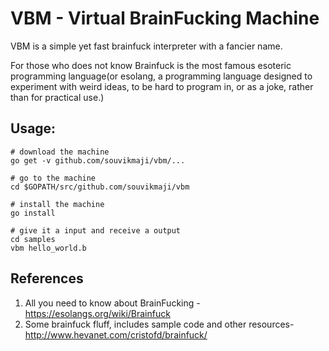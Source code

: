# VBM - Virtual BrainFucking Machine

VBM is a simple yet fast brainfuck interpreter with a fancier name.

For those who does not know Brainfuck is the most famous esoteric programming language(or esolang, a programming language designed to experiment with weird ideas, to be hard to program in, or as a joke, rather than for practical use.)

## Usage:

```shell
# download the machine
go get -v github.com/souvikmaji/vbm/...

# go to the machine
cd $GOPATH/src/github.com/souvikmaji/vbm

# install the machine
go install

# give it a input and receive a output
cd samples
vbm hello_world.b
```

## References
1. All you need to know about BrainFucking - <https://esolangs.org/wiki/Brainfuck>
2. Some brainfuck fluff, includes sample code and other resources- <http://www.hevanet.com/cristofd/brainfuck/>
